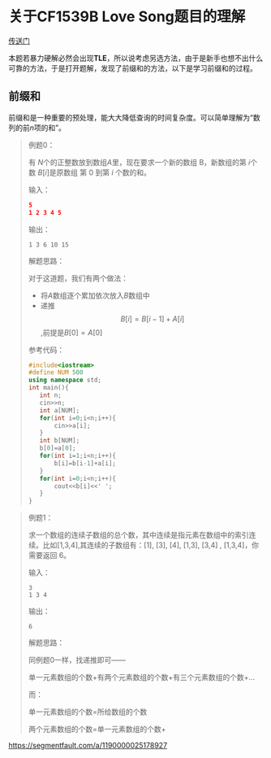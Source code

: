 # 关于CF1539B Love Song题目的理解

[传送门](https://www.luogu.com.cn/problem/CF1539B)

本题若暴力硬解必然会出现**TLE**，所以说考虑另选方法，由于是新手也想不出什么可靠的方法，于是打开题解，发现了前缀和的方法，以下是学习前缀和的过程。

## 前缀和

前缀和是一种重要的预处理，能大大降低查询的时间复杂度。可以简单理解为“数列的前$n$项的和”。

>例题0：
>
>有 $N$个的正整数放到数组$A$里，现在要求一个新的数组 B，新数组的第 $i$个数 $B[i]$是原数组 第 0 到第 $i$ 个数的和。
>
>输入：
>
>```cmake
>5
>1 2 3 4 5
>```
>
>输出：
>
>```
>1 3 6 10 15
>```
>
>
>解题思路：
>
>对于这道题，我们有两个做法：
>
>- 将$A$数组逐个累加依次放入$B$数组中
>- 递推$$B[i] = B[i-1] + A[i]$$,前提是$B[0]=A[0]$
>
>
>参考代码：
>
>```cpp
>#include<iostream>
>#define NUM 500
>using namespace std;
>int main(){
>    int n;
>    cin>>n;
>    int a[NUM];
>    for(int i=0;i<n;i++){
>        cin>>a[i];
>    }
>    int b[NUM];
>    b[0]=a[0];
>    for(int i=1;i<n;i++){
>        b[i]=b[i-1]+a[i];
>    }
>    for(int i=0;i<n;i++){
>        cout<<b[i]<<' ';
>    }
>}
>```

>例题1：
>
>求一个数组的连续子数组的总个数，其中连续是指元素在数组中的索引连续。比如[1,3,4],其连续的子数组有：[1], [3], [4], [1,3], [3,4] , [1,3,4]，你需要返回 6。
>
>输入：
>
>```
>3
>1 3 4
>```
>
>输出：
>
>```
>6
>```
>
>解题思路：
>
>同例题0一样，找递推即可——
>
>单一元素数组的个数+有两个元素数组的个数+有三个元素数组的个数+...
>
>而：
>
>单一元素数组的个数=所给数组的个数
>
>两个元素数组的个数=单一元素数组的个数+











https://segmentfault.com/a/1190000025178927
